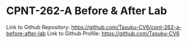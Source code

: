 # CPNT-262-A Before & After Lab

Link to Github Repository: https://github.com/Tasuku-CV6/cpnt-262-a-before-after-lab
Link to Github Profile: https://github.com/Tasuku-CV6
